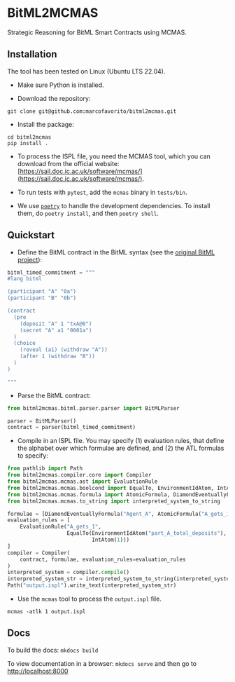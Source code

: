 # BitML2MCMAS

Strategic Reasoning for BitML Smart Contracts using MCMAS.

## Installation

The tool has been tested on Linux (Ubuntu LTS 22.04).

- Make sure Python is installed.

- Download the repository:

```
git clone git@github.com:marcofavorito/bitml2mcmas.git
```

- Install the package:

```
cd bitml2mcmas
pip install .
```

- To process the ISPL file, you need the MCMAS tool, which you can download from the official website: [https://sail.doc.ic.ac.uk/software/mcmas/](https://sail.doc.ic.ac.uk/software/mcmas/).

- To run tests with `pytest`, add the `mcmas` binary in `tests/bin`.

- We use [`poetry`](https://python-poetry.org/) to handle the development dependencies. To install them, do `poetry install`, and then `poetry shell`. 

## Quickstart

- Define the BitML contract in the BitML syntax (see the [original BitML project](https://bitml-lang.github.io/)):

```python
bitml_timed_commitment = """
#lang bitml

(participant "A" "0a")
(participant "B" "0b")

(contract
  (pre
    (deposit "A" 1 "txA@0")
    (secret "A" a1 "0001a")
  )
  (choice
    (reveal (a1) (withdraw "A"))
    (after 1 (withdraw "B"))
  )
)

"""
```

- Parse the BitML contract:

```python
from bitml2mcmas.bitml.parser.parser import BitMLParser

parser = BitMLParser()
contract = parser(bitml_timed_commitment)
```

- Compile in an ISPL file. You may specify (1) evaluation rules, that define the alphabet over which formulae are defined,
and (2) the ATL formulas to specify:

```python
from pathlib import Path
from bitml2mcmas.compiler.core import Compiler
from bitml2mcmas.mcmas.ast import EvaluationRule
from bitml2mcmas.mcmas.boolcond import EqualTo, EnvironmentIdAtom, IntAtom
from bitml2mcmas.mcmas.formula import AtomicFormula, DiamondEventuallyFormula
from bitml2mcmas.mcmas.to_string import interpreted_system_to_string

formulae = [DiamondEventuallyFormula("Agent_A", AtomicFormula("A_gets_1"))]
evaluation_rules = [
    EvaluationRule("A_gets_1",
                   EqualTo(EnvironmentIdAtom("part_A_total_deposits"),
                           IntAtom(1)))
]
compiler = Compiler(
    contract, formulae, evaluation_rules=evaluation_rules
)
interpreted_system = compiler.compile()
interpreted_system_str = interpreted_system_to_string(interpreted_system)
Path("output.ispl").write_text(interpreted_system_str)
```

- Use the `mcmas` tool to process the `output.ispl` file.  

```
mcmas -atlk 1 output.ispl
```


## Docs

To build the docs: `mkdocs build`

To view documentation in a browser: `mkdocs serve`
and then go to [http://localhost:8000](http://localhost:8000)

